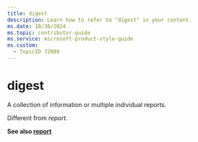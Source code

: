 ```yaml
---
title: digest
description: Learn how to refer to "digest" in your content.
ms.date: 10/30/2024
ms.topic: contributor-guide
ms.service: microsoft-product-style-guide
ms.custom:
  - TopicID 72089
---
```



# digest

A collection of information or multiple individual reports.  

Different from *report*.  

**See also [report](~\a_z_names_terms\r\report.md)**

